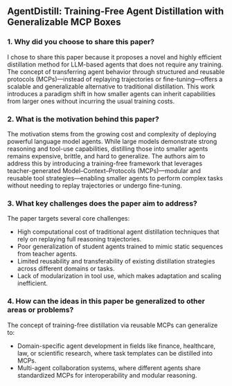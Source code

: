 ## AgentDistill: Training-Free Agent Distillation with Generalizable MCP Boxes

### 1. Why did you choose to share this paper?
I chose to share this paper because it proposes a novel and highly efficient distillation method for LLM-based agents that does not require any training. The concept of transferring agent behavior through structured and reusable protocols (MCPs)—instead of replaying trajectories or fine-tuning—offers a scalable and generalizable alternative to traditional distillation. This work introduces a paradigm shift in how smaller agents can inherit capabilities from larger ones without incurring the usual training costs.

### 2. What is the motivation behind this paper?
The motivation stems from the growing cost and complexity of deploying powerful language model agents. While large models demonstrate strong reasoning and tool-use capabilities, distilling those into smaller agents remains expensive, brittle, and hard to generalize. The authors aim to address this by introducing a training-free framework that leverages teacher-generated Model–Context–Protocols (MCPs)—modular and reusable tool strategies—enabling smaller agents to perform complex tasks without needing to replay trajectories or undergo fine-tuning.

### 3. What key challenges does the paper aim to address?
The paper targets several core challenges:

+ High computational cost of traditional agent distillation techniques that rely on replaying full reasoning trajectories.
+ Poor generalization of student agents trained to mimic static sequences from teacher agents.
+ Limited reusability and transferability of existing distillation strategies across different domains or tasks.
+ Lack of modularization in tool use, which makes adaptation and scaling inefficient.

### 4. How can the ideas in this paper be generalized to other areas or problems?
The concept of training-free distillation via reusable MCPs can generalize to:
+ Domain-specific agent development in fields like finance, healthcare, law, or scientific research, where task templates can be distilled into MCPs.
+ Multi-agent collaboration systems, where different agents share standardized MCPs for interoperability and modular reasoning.

